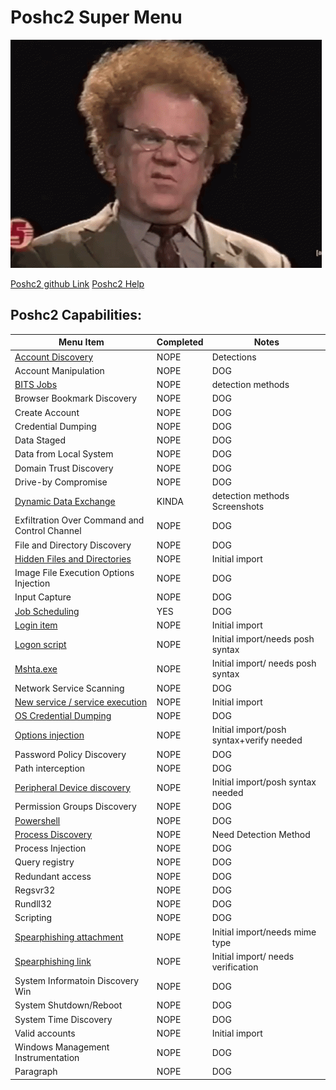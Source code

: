 # Poshc2 Super Menu 

![confusion](../Resources/gifs/confused-no.gif)

[Poshc2 github Link](https://github.com/nettitude/PoshC2)
[Poshc2 Help](poshC2_help_v8.md)

## Poshc2 Capabilities:

| Menu Item                                                                       | Completed | Notes                                    |
|---------------------------------------------------------------------------------|-----------|------------------------------------------|
| [Account Discovery](instructions/Account_Discovery.md)                          | NOPE      | Detections                               |
| Account Manipulation                                                            | NOPE      | DOG                                      |
| [BITS Jobs](instructions/BITS_Jobs.md)                                          | NOPE      | detection methods                        |
| Browser Bookmark Discovery                                                      | NOPE      | DOG                                      |
| Create Account                                                                  | NOPE      | DOG                                      |
| Credential Dumping                                                              | NOPE      | DOG                                      |
| Data Staged                                                                     | NOPE      | DOG                                      |
| Data from Local System                                                          | NOPE      | DOG                                      |
| Domain Trust Discovery                                                          | NOPE      | DOG                                      |
| Drive-by Compromise                                                             | NOPE      | DOG                                      |
| [Dynamic Data Exchange](instructions/Dynamic_Data_Exchange.md)                  | KINDA     | detection methods Screenshots            |
| Exfiltration Over Command and Control Channel                                   | NOPE      | DOG                                      |
| File and Directory Discovery                                                    | NOPE      | DOG                                      |
| [Hidden Files and Directories](instructions/Hidden_files_and_directories.md)    | NOPE      | Initial import                           |
| Image File Execution Options Injection                                          | NOPE      | DOG                                      |
| Input Capture                                                                   | NOPE      | DOG                                      |
| [Job Scheduling](instructions/Job_Scheduling.md)                                | YES       | DOG                                      |
| [Login item](instructions/Login_item.md)                                        | NOPE      | Initial import                           |
| [Logon script](instructions/Logon_Scripts.md)                                   | NOPE      | Initial import/needs posh syntax         |
| [Mshta.exe](instructions/MSHTA.MD)                                              | NOPE      | Initial import/ needs posh syntax        |
| Network Service Scanning                                                        | NOPE      | DOG                                      |
| [New service / service execution](instructions/New_Service_Server_Execution.md) | NOPE      | Initial import                           |
| [OS Credential Dumping](instructions/OS_Credential_Dumping.md)                  | NOPE      | DOG                                      |
| [Options injection](instructions/Options_injection.md)                          | NOPE      | Initial import/posh syntax+verify needed |
| Password Policy Discovery                                                       | NOPE      | DOG                                      |
| Path interception                                                               | NOPE      | DOG                                      |
| [Peripheral Device discovery](instructions/Peripheral_Device_Discovery.md)      | NOPE      | Initial import/posh syntax needed        |
| Permission Groups Discovery                                                     | NOPE      | DOG                                      |
| [Powershell](instructions/PowerShell.md)                                        | NOPE      | DOG                                      |
| [Process Discovery](instructions/Process_Discovery.md)                          | NOPE      | Need Detection Method                    |
| Process Injection                                                               | NOPE      | DOG                                      |
| Query registry                                                                  | NOPE      | DOG                                      |
| Redundant access                                                                | NOPE      | DOG                                      |
| Regsvr32                                                                        | NOPE      | DOG                                      |
| Rundll32                                                                        | NOPE      | DOG                                      |
| Scripting                                                                       | NOPE      | DOG                                      |
| [Spearphishing attachment](instructions/Spearfishing_attachment.md)             | NOPE      | Initial import/needs mime type           |
| [Spearphishing link](instructions/Spearfishing_Link.md)                         | NOPE      | Initial import/ needs verification       |
| System Informatoin Discovery Win                                                | NOPE      | DOG                                      |
| System Shutdown/Reboot                                                          | NOPE      | DOG                                      |
| System Time Discovery                                                           | NOPE      | DOG                                      |
| Valid accounts                                                                  | NOPE      | Initial import                                      |
| Windows Management Instrumentation                                              | NOPE      | DOG                                      |
| Paragraph                                                                       | NOPE      | DOG                                      |
